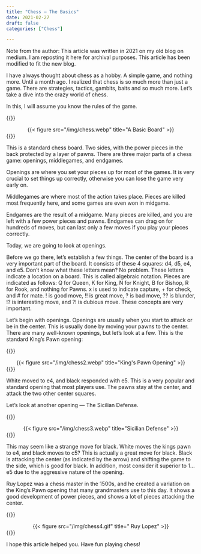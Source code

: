```yaml
---
title: "Chess — The Basics"
date: 2021-02-27
draft: false
categories: ["Chess"]

---
```


Note from the author: This article was written in 2021 on my old blog on medium. I am reposting it here for archival purposes. This article has been modified to fit the new blog. 

I have always thought about chess as a hobby. A simple game, and nothing more. Until a month ago. I realized that chess is so much more than just a game. There are strategies, tactics, gambits, baits and so much more. Let’s take a dive into the crazy world of chess.

In this, I will assume you know the rules of the game.

{{<rawhtml>}}
<center>{{< figure src="/img/chess.webp" title="A Basic Board" >}}</center>
{{</rawhtml>}}

This is a standard chess board. Two sides, with the power pieces in the back protected by a layer of pawns. There are three major parts of a chess game: openings, middlegames, and endgames.

Openings are where you set your pieces up for most of the games. It is very crucial to set things up correctly, otherwise you can lose the game very early on.

Middlegames are where most of the action takes place. Pieces are killed most frequently here, and some games are even won in midgame.

Endgames are the result of a midgame. Many pieces are killed, and you are left with a few power pieces and pawns. Endgames can drag on for hundreds of moves, but can last only a few moves if you play your pieces correctly.

Today, we are going to look at openings.

Before we go there, let’s establish a few things. The center of the board is a very important part of the board. It consists of these 4 squares: d4, d5, e4, and e5. Don’t know what these letters mean? No problem. These letters indicate a location on a board. This is called algebraic notation. Pieces are indicated as follows: Q for Queen, K for King, N for Knight, B for Bishop, R for Rook, and nothing for Pawns. x is used to indicate capture, + for check, and # for mate. ! is good move, !! is great move, ? is bad move, ?? is blunder, !? is interesting move, and ?! is dubious move. These concepts are very important.

Let’s begin with openings. Openings are usually when you start to attack or be in the center. This is usually done by moving your pawns to the center. There are many well-known openings, but let’s look at a few. This is the standard King’s Pawn opening:

{{<rawhtml>}}
<center>{{< figure src="/img/chess2.webp" title="King's Pawn Opening" >}}</center>
{{</rawhtml>}}

White moved to e4, and black responded with e5. This is a very popular and standard opening that most players use. The pawns stay at the center, and attack the two other center squares.

Let’s look at another opening — The Sicilian Defense.

{{<rawhtml>}}
<center>{{< figure src="/img/chess3.webp" title="Sicilian Defense" >}}</center>
{{</rawhtml>}}

This may seem like a strange move for black. White moves the kings pawn to e4, and black moves to c5? This is actually a great move for black. Black is attacking the center (as indicated by the arrow) and shifting the game to the side, which is good for black. In addition, most consider it superior to 1... e5 due to the aggressive nature of the opening.

Ruy Lopez was a chess master in the 1500s, and he created a variation on the King’s Pawn opening that many grandmasters use to this day. It shows a good development of power pieces, and shows a lot of pieces attacking the center.

{{<rawhtml>}}
<center>{{< figure src="/img/chess4.gif" title=" Ruy Lopez" >}}</center>
{{</rawhtml>}}

I hope this article helped you. Have fun playing chess!